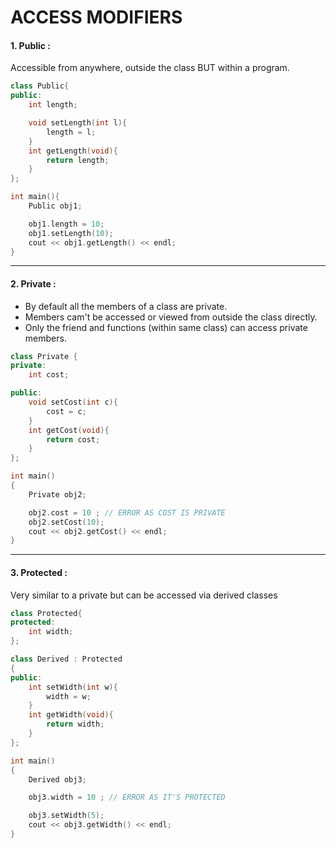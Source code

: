 # ACCESS MODIFIERS
#### 1. Public :  
Accessible from anywhere, outside the class BUT within a program.

```c++
class Public{
public:
    int length;

    void setLength(int l){
        length = l;
    }
    int getLength(void){
        return length;
    }
};

int main(){
    Public obj1;

    obj1.length = 10; 
    obj1.setLength(10);
    cout << obj1.getLength() << endl;
}
```

---
#### 2. Private :
- By default all the members of a class are private.
- Members cam't be accessed or viewed from outside the class directly.
- Only the friend and functions (within same class) can access private members.

```c++
class Private {
private:
    int cost;

public:
    void setCost(int c){
        cost = c;
    }
    int getCost(void){
        return cost;
    }
};

int main()
{
    Private obj2;

    obj2.cost = 10 ; // ERROR AS COST IS PRIVATE
    obj2.setCost(10);
    cout << obj2.getCost() << endl;
}
```
---
#### 3. Protected :
Very similar to a private but can be accessed via derived classes 
```c++
class Protected{
protected:
    int width;
};

class Derived : Protected
{
public:
    int setWidth(int w){
        width = w;
    }
    int getWidth(void){
        return width;
    }
};

int main()
{
    Derived obj3;

    obj3.width = 10 ; // ERROR AS IT'S PROTECTED

    obj3.setWidth(5);
    cout << obj3.getWidth() << endl;
}
```